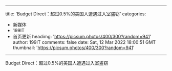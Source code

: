 
---
title: 'Budget Direct：超过0.5%的美国人遭遇过入室盗窃'
categories: 
 - 新媒体
 - 199IT
 - 首页更新
headimg: 'https://picsum.photos/400/300?random=941'
author: 199IT
comments: false
date: Sat, 12 Mar 2022 18:00:51 GMT
thumbnail: 'https://picsum.photos/400/300?random=941'
---

<div>   
Budget Direct：超过0.5%的美国人遭遇过入室盗窃  
</div>
            